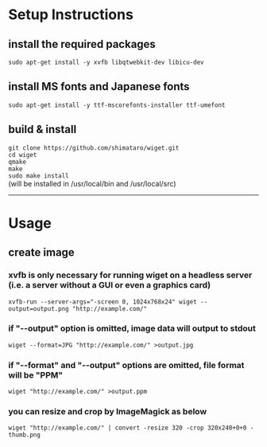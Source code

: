 # Setup Instructions

## install the required packages
`sudo apt-get install -y xvfb libqtwebkit-dev libicu-dev`

## install MS fonts and Japanese fonts
`sudo apt-get install -y ttf-mscorefonts-installer ttf-umefont`

## build & install
`git clone https://github.com/shimataro/wiget.git`  
`cd wiget`  
`qmake`  
`make`  
`sudo make install`  
(will be installed in /usr/local/bin and /usr/local/src)

---

# Usage

## create image

### xvfb is only necessary for running wiget on a headless server (i.e. a server without a GUI or even a graphics card)

`xvfb-run --server-args="-screen 0, 1024x768x24" wiget --output=output.png "http://example.com/"`

### if "--output" option is omitted, image data will output to stdout

`wiget --format=JPG "http://example.com/" >output.jpg`

### if "--format" and "--output" options are omitted, file format will be "PPM"

`wiget "http://example.com/" >output.ppm`

### you can resize and crop by ImageMagick as below

`wiget "http://example.com/" | convert -resize 320 -crop 320x240+0+0 - thumb.png`
